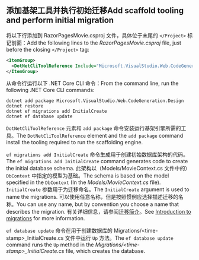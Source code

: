 <a name="cli"></a>
## <a name="add-scaffold-tooling-and-perform-initial-migration"></a><span data-ttu-id="f34ac-101">添加基架工具并执行初始迁移</span><span class="sxs-lookup"><span data-stu-id="f34ac-101">Add scaffold tooling and perform initial migration</span></span>

<span data-ttu-id="f34ac-102">将以下行添加到 RazorPagesMovie.csproj 文件，具体位于末尾的 `</Project>` 标记前面：</span><span class="sxs-lookup"><span data-stu-id="f34ac-102">Add the following lines to the *RazorPagesMovie.csproj* file, just before the closing `</Project>` tag:</span></span>

```xml
<ItemGroup>
  <DotNetCliToolReference Include="Microsoft.VisualStudio.Web.CodeGeneration.Tools" Version="2.1.0-preview1-final"/>
</ItemGroup>
```  
<span data-ttu-id="f34ac-103">从命令行运行以下 .NET Core CLI 命令：</span><span class="sxs-lookup"><span data-stu-id="f34ac-103">From the command line, run the following .NET Core CLI commands:</span></span>

```console
dotnet add package Microsoft.VisualStudio.Web.CodeGeneration.Design
dotnet restore
dotnet ef migrations add InitialCreate
dotnet ef database update
```

<span data-ttu-id="f34ac-104">`DotNetCliToolReference` 元素和 `add package` 命令安装运行基架引擎所需的工具。</span><span class="sxs-lookup"><span data-stu-id="f34ac-104">The `DotNetCliToolReference` element and the `add package` command install the tooling required to run the scaffolding engine.</span></span>

<span data-ttu-id="f34ac-105">`ef migrations add InitialCreate` 命令生成用于创建初始数据库架构的代码。</span><span class="sxs-lookup"><span data-stu-id="f34ac-105">The `ef migrations add InitialCreate` command generates code to create the initial database schema.</span></span> <span data-ttu-id="f34ac-106">此架构以（Models/MovieContext.cs 文件中的）`DbContext` 中指定的模型为基础。</span><span class="sxs-lookup"><span data-stu-id="f34ac-106">The schema is based on the model specified in the `DbContext` (In the *Models/MovieContext.cs* file).</span></span> <span data-ttu-id="f34ac-107">`InitialCreate` 参数用于为迁移命名。</span><span class="sxs-lookup"><span data-stu-id="f34ac-107">The `InitialCreate` argument is used to name the migrations.</span></span> <span data-ttu-id="f34ac-108">可以使用任意名称，但是按照惯例应选择描述迁移的名称。</span><span class="sxs-lookup"><span data-stu-id="f34ac-108">You can use any name, but by convention you choose a name that describes the migration.</span></span> <span data-ttu-id="f34ac-109">有关详细信息，请参阅[迁移简介](xref:data/ef-mvc/migrations#introduction-to-migrations)。</span><span class="sxs-lookup"><span data-stu-id="f34ac-109">See [Introduction to migrations](xref:data/ef-mvc/migrations#introduction-to-migrations) for more information.</span></span>

<span data-ttu-id="f34ac-110">`ef database update` 命令在用于创建数据库的 Migrations/\<time-stamp>_InitialCreate.cs 文件中运行 `Up` 方法。</span><span class="sxs-lookup"><span data-stu-id="f34ac-110">The `ef database update` command runs the `Up` method in the *Migrations/\<time-stamp>_InitialCreate.cs* file, which creates the database.</span></span>
